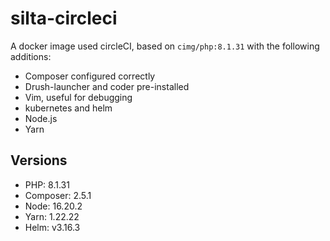 # silta-circleci
A docker image used circleCI, based on `cimg/php:8.1.31` with the following additions:

- Composer configured correctly
- Drush-launcher and coder pre-installed
- Vim, useful for debugging
- kubernetes and helm
- Node.js
- Yarn

## Versions
- PHP: 8.1.31
- Composer: 2.5.1
- Node: 16.20.2
- Yarn: 1.22.22
- Helm: v3.16.3
